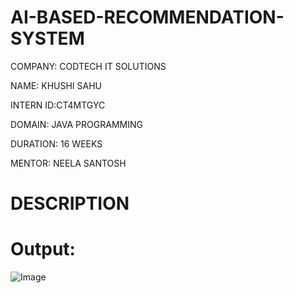 # AI-BASED-RECOMMENDATION-SYSTEM

COMPANY: CODTECH IT SOLUTIONS

NAME: KHUSHI SAHU

INTERN ID:CT4MTGYC

DOMAIN: JAVA PROGRAMMING

DURATION: 16 WEEKS

MENTOR: NEELA SANTOSH

# DESCRIPTION






# Output:
![Image](https://github.com/user-attachments/assets/4c11254c-6b9a-4735-9e31-62520670beb7)
